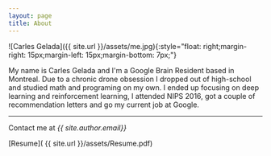 ```yaml
---
layout: page
title: About
---
```


![Carles Gelada]({{ site.url }}/assets/me.jpg){:style="float: right;margin-right: 15px;margin-left: 15px;margin-bottom: 7px;"}

My name is Carles Gelada and I'm a Google Brain Resident based in Montreal. Due to a chronic drone obsession I dropped out of high-school and studied math and programing on my own. I ended up focusing on deep learning and reinforcement learning, I attended NIPS 2016, got a couple of recommendation letters and go my current job at Google.

---

Contact me at _{{ site.author.email}}_

[Resume]( {{ site.url }}/assets/Resume.pdf)
